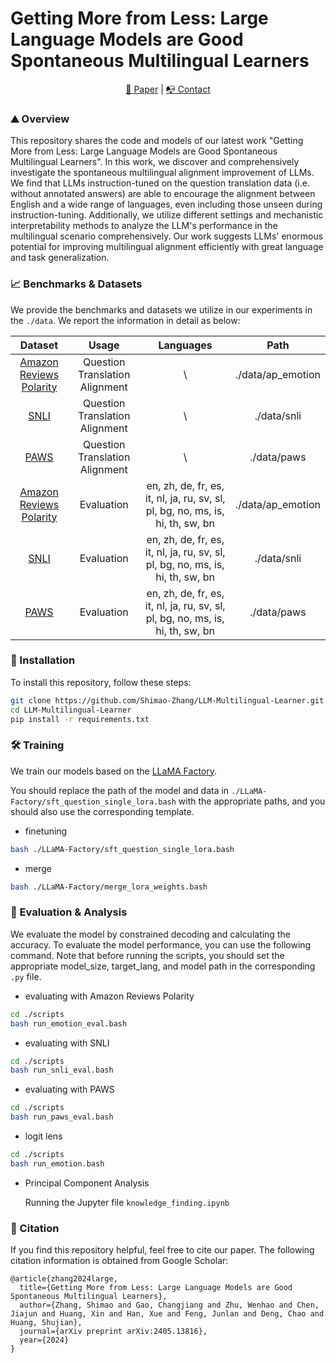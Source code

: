 # Getting More from Less: Large Language Models are Good Spontaneous Multilingual Learners

<p align="center">
  <a href="https://arxiv.org/abs/2405.13816"> 📃 Paper</a> |  
  <a href="https://shimao-zhang.github.io/"> 📭 Contact</a> 
</p>


### :mountain: Overview

This repository shares the code and models of our latest work "Getting More from Less: Large Language Models are Good Spontaneous Multilingual Learners". In this work, we discover and comprehensively investigate the spontaneous multilingual alignment improvement of LLMs. We find that LLMs instruction-tuned on the question translation data (i.e. without annotated answers) are able to encourage the alignment between English and a wide range of languages, even including those unseen during instruction-tuning. Additionally, we utilize different settings and mechanistic interpretability methods to analyze the LLM's performance in the multilingual scenario comprehensively. Our work suggests LLMs' enormous potential for improving multilingual alignment efficiently with great language and task generalization.

### :chart_with_upwards_trend: Benchmarks & Datasets

We provide the benchmarks and datasets we utilize in our experiments in the `./data`. We report the information in detail as below:

|                           Dataset                            |             Usage              |                          Languages                           |       Path        |
| :----------------------------------------------------------: | :----------------------------: | :----------------------------------------------------------: | :---------------: |
| [Amazon Reviews Polarity](https://huggingface.co/datasets/amazon_polarity/viewer/amazon_polarity/train) | Question Translation Alignment |                              \                               | ./data/ap_emotion |
| [SNLI](https://huggingface.co/datasets/stanfordnlp/snli/viewer/plain_text/train) | Question Translation Alignment |                              \                               |    ./data/snli    |
| [PAWS](https://huggingface.co/datasets/google-research-datasets/paws/viewer/labeled_final/train) | Question Translation Alignment |                              \                               |    ./data/paws    |
| [Amazon Reviews Polarity](https://huggingface.co/datasets/amazon_polarity/viewer/amazon_polarity/test) |           Evaluation           | en, zh, de, fr, es, it, nl, ja, ru, sv, sl, pl, bg, no, ms, is, hi, th, sw, bn | ./data/ap_emotion |
| [SNLI](https://huggingface.co/datasets/stanfordnlp/snli/viewer/plain_text/test) |           Evaluation           | en, zh, de, fr, es, it, nl, ja, ru, sv, sl, pl, bg, no, ms, is, hi, th, sw, bn |    ./data/snli    |
| [PAWS](https://huggingface.co/datasets/google-research-datasets/paws/viewer/labeled_final/test) |           Evaluation           | en, zh, de, fr, es, it, nl, ja, ru, sv, sl, pl, bg, no, ms, is, hi, th, sw, bn |    ./data/paws    |

### :jigsaw: Installation

To install this repository, follow these steps:

```bash
git clone https://github.com/Shimao-Zhang/LLM-Multilingual-Learner.git
cd LLM-Multilingual-Learner
pip install -r requirements.txt
```

### :hammer_and_wrench: Training

We train our models based on the [LLaMA Factory](https://github.com/hiyouga/LLaMA-Factory). 

You should replace the path of the model and data in `./LLaMA-Factory/sft_question_single_lora.bash` with the appropriate paths, and you should also use the corresponding template.

* finetuning

```bash
bash ./LLaMA-Factory/sft_question_single_lora.bash
```

* merge

```bash
bash ./LLaMA-Factory/merge_lora_weights.bash
```

### :straight_ruler: Evaluation & Analysis

We evaluate the model by constrained decoding and calculating the accuracy. To evaluate the model performance, you can use the following command. Note that before running the scripts, you should set the appropriate model_size, target_lang, and model path in the corresponding `.py` file.

* evaluating with Amazon Reviews Polarity

```bash
cd ./scripts
bash run_emotion_eval.bash
```

* evaluating with SNLI

```bash
cd ./scripts
bash run_snli_eval.bash
```

* evaluating with PAWS

```bash
cd ./scripts
bash run_paws_eval.bash
```

* logit lens

```bash
cd ./scripts
bash run_emotion.bash
```

* Principal Component Analysis

  Running the Jupyter file `knowledge_finding.ipynb`

### :evergreen_tree: Citation

If you find this repository helpful, feel free to cite our paper. The following citation information is obtained from Google Scholar:

```
@article{zhang2024large,
  title={Getting More from Less: Large Language Models are Good Spontaneous Multilingual Learners},
  author={Zhang, Shimao and Gao, Changjiang and Zhu, Wenhao and Chen, Jiajun and Huang, Xin and Han, Xue and Feng, Junlan and Deng, Chao and Huang, Shujian},
  journal={arXiv preprint arXiv:2405.13816},
  year={2024}
}
```